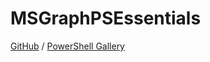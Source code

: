 # MSGraphPSEssentials

[GitHub](https://github.com/JeremyTBradshaw/MSGraphPSEssentials) / [PowerShell Gallery](https://www.powershellgallery.com/packages/MSGraphPSEssentials)